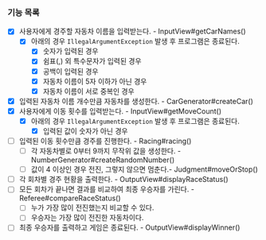 ### 기능 목록

- [x] 사용자에게 경주할 자동차 이름을 입력받는다. - InputView#getCarNames()
  - [x] 아래의 경우 `IllegalArgumentException` 발생 후 프로그램은 종료된다.
    - [x] 숫자가 입력된 경우
    - [x] 쉼표(,) 외 특수문자가 입력된 경우
    - [x] 공백이 입력된 경우
    - [x] 자동차 이름이 5자 이하가 아닌 경우
    - [x] 자동차 이름이 서로 중복인 경우
- [x] 입력된 자동차 이름 개수만큼 자동차를 생성한다. - CarGenerator#createCar()
- [x] 사용자에게 이동 횟수를 입력받는다. - InputView#getMoveCount()
  - [x] 아래의 경우 `IllegalArgumentException` 발생 후 프로그램은 종료된다.
    - [x] 입력된 값이 숫자가 아닌 경우
- [ ] 입력된 이동 횟수만큼 경주를 진행한다. - Racing#racing()
  - [ ] 각 자동차별로 0부터 9까지 무작위 값을 생성한다. - NumberGenerator#createRandomNumber()
  - [ ] 값이 4 이상인 경우 전진, 그렇지 않으면 멈춘다.- Judgment#moveOrStop()
- [ ] 각 회차별 경주 현황을 출력한다. - OutputView#displayRaceStatus()
- [ ] 모든 회차가 끝나면 결과를 비교하여 최종 우승자를 가린다. - Referee#compareRaceStatus()
  - [ ] 누가 가장 많이 전진했는지 비교할 수 있다. 
  - [ ] 우승자는 가장 많이 전진한 자동차이다.
- [ ] 최종 우승자를 출력하고 게임은 종료된다. - OutputView#displayWinner()